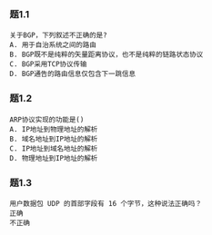 ### 题1.1
```
关于BGP，下列叙述不正确的是?
A. 用于自治系统之间的路由
B. BGP既不是纯粹的矢量距离协议，也不是纯粹的链路状态协议
C. BGP采用TCP协议传输
D. BGP通告的路由信息仅包含下一跳信息
```

### 题1.2
```
ARP协议实现的功能是()
A. IP地址到物理地址的解析
B. 域名地址到IP地址的解析
C. IP地址到域名地址的解析
D. 物理地址到IP地址的解析
```

### 题1.3
```
用户数据包 UDP 的首部字段有 16 个字节，这种说法正确吗？
正确
不正确
```
